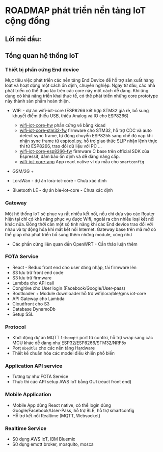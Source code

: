 # ROADMAP phát triển nền tảng IoT cộng đồng
## Lời nói đầu:

## Tổng quan hệ thống IoT 

### Thiết bị phần cứng End device 

Mục tiêu việc phát triển các nền tảng End Device để hỗ trợ sản xuất hàng loạt và hoạt động một cách ổn định, chuyên nghiệp. 
Ngay từ đầu, các nhà phát triển có thể thao tác trên các core này một cách dễ dàng. Khi ứng dụng có khả năng triển khai thực tế, có thể phát triển những core prototype này thành sản phẩm hoàn thiện.

- WIFI - dự án wifi-iot-core (ESP8266 kết hợp STM32 giá rẻ, bổ sung khuyết điểm thiếu USB, thiếu Analog và IO cho ESP8266)
    + [wifi-iot-core-hw](https://github.com/genuine-engineering/wifi-iot-core-stm32-hw) phần cứng vẽ bằng kicad 
    + [wifi-iot-core-stm32-fw](https://github.com/genuine-engineering/wifi-iot-core-stm32-fw) firmware cho STM32, hỗ trợ CDC và auto detect sync frame, tự động chuyển ESP8255 sang chế độ nạp khi nhận sync frame từ esptool.py, hỗ trợ giao thức SLIP nhận lệnh thực thi từ ESP8266, trao đổi dữ liệu với PC ...
    + [wifi-iot-core-esp8266-fw](https://github.com/genuine-engineering/wifi-iot-core-esp8266-fw) firmware C base trên official SDK của Espressif, đảm bảo ổn định và dễ dàng nâng cấp.
    + [wifi-iot-core-app](https://github.com/genuine-engineering/wifi-iot-core-app) App react native ví dụ mẫu cho `smartconfig`

- GSM/2G 
    + 
- LoraWan  - dự án lora-iot-core - Chưa xác định 
- Bluetooth LE - dự án ble-iot-core - Chưa xác định

### Gateway 

Một hệ thống IoT sẽ phục vụ rất nhiều kết nối, nếu chỉ dựa vào các Router hiện tại chỉ có khả năng phục vụ được Wifi, ngoài ra còn nhiều loại kết nối khác nữa. Đồng thời cần một số tính năng khi các End device trao đổi với nhau và tự động hóa khi mất kết nối Internet. Gateway base trên mã mở có thể giúp nhà phát triển bổ sung thêm những module, cũng như 
- Các phần cứng liên quan đến OpenWRT - Cần thảo luận thêm 

### FOTA Service 

- React - Redux front end cho user đăng nhập, tải firmware lên 
- S3 lưu trữ front end code 
- S3 lưu trữ firmware 
- Lambda cho API call 
- Congitive cho User login (Facebook/Google/User-pass)
- Bootloader + Module downloader hỗ trợ wifi/lora/ble/gms iot-core 
- API Gateway cho Lambda 
- Cloudfront cho S3 
- Database DynamoDb 
- Setup SSL

### Protocol 

- Khởi động dự án MQTT `libemqtt` port từ contiki, hỗ trợ wrap sang các MCU khác dễ dàng như ESP32/ESP8266/STM32/NRF5x
- Port `mbedtls` cho các nền tảng Hardware
- Thiết kế chuẩn hóa các model điều khiển phổ biến  

### Application API service

- Tương tự như FOTA Service 
- Thực thi các API setup AWS IoT bằng GUI (react front end)

### Mobile Application
- Mobile App dùng React native, có thể login dùng Google/Facebook/User-Pass, hỗ trợ BLE, hỗ trợ smartconfig
- Hỗ trợ kết nối Realtime (MQTT, Websocket)


### Realtime Service 

- Sử dụng AWS IoT, IBM Bluemix 
- Sử dụng emqtt broker, mosquito, mosca 